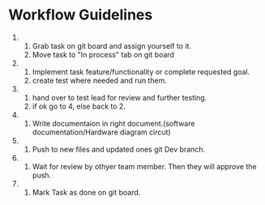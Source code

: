 # Workflow Guidelines

1. 
    1. Grab task on git board and assign yourself to it. 
    2. Move task to "In process" tab on git board
2. 
    1. Implement task feature/functionality or complete requested goal. 
    2. create test where needed and run them. 
3. 
    1. hand over to test lead for review and further testing. 
    2. if ok go to 4, else back to 2.
4. 
    1. Write documentaion in right document.(software documentation/Hardware diagram circut)
5. 
    1. Push to new files and updated ones git Dev branch. 
6. 
    1. Wait for review by othyer team member.  Then they will approve the push. 
7. 
    1. Mark Task as done on git board.
